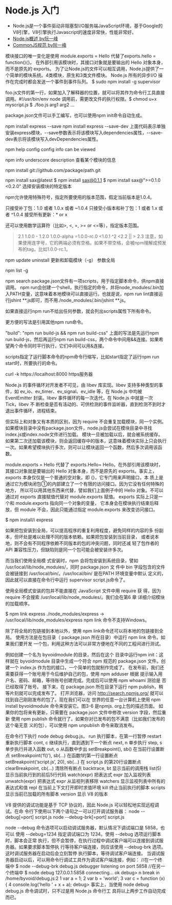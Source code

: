 # Node.js 入门
* Node.js是一个事件驱动非阻塞型I/O服务端JavaScript环境，基于Google的V8引擎，V8引擎执行Javascript的速度非常快，性能非常好。  
* [Node.js概述 by阮一峰](http://javascript.ruanyifeng.com/nodejs/basic.html)   
* [CommonJS规范 by阮一峰](http://javascript.ruanyifeng.com/nodejs/module.html)  

模块接口的唯一变化是使用 module.exports = Hello 代替了exports.hello = function(){}。 在外部引用该模块时，其接口对象就是要输出的 Hello 对象本身，而不是原先的 exports。
为了让Node.js的文件可以相互调用，Node.js提供了一个简单的模块系统。4类模块，原生和3类文件模块。
Node.js 所有的异步I/O 操作在完成时都会发送一个事件到事件队列。
$ sudo npm install -g supervisor

foo.js文件的第一行，如果加入了解释器的位置，就可以将其作为命令行工具直接调用。#!/usr/bin/env node 调用前，需更改文件的执行权限。$ chmod u+x myscript.js
$ ./foo.js arg1 arg2 ...

package.json文件可以手工编写，也可以使用npm init命令自动生成。

npm install express --save
npm install express --save-dev
上面代码表示单独安装express模块，--save参数表示将该模块写入dependencies属性，--save-dev表示将该模块写入devDependencies属性。

npm help config   config info can be viewed

npm info underscore description  查看某个模块的信息

npm install git://github.com/package/path.git

npm install sax@latest
$ npm install sax@0.1.1
$ npm install sax@">=0.1.0 <0.2.0"   选择安装模块的特定版本

npm允许使用特殊符号，指定所要使用的版本范围，假定当前版本是1.0.4。

只接受补丁包：1.0 或者 1.0.x 或者 ~1.0.4
只接受小版本和补丁包：1 或者 1.x 或者 ^1.0.4
接受所有更新：* or x

还可以使用数学运算符（比如>, <, =, >= or <=等），指定版本范围。

>2.1
1.0.0 - 1.2.0
>1.0.0-alpha
>=1.0.0-rc.0 <1.0.1
^2 <2.2 || > 2.3
注意，如果使用连字号，它的两端必须有空格。如果不带空格，会被npm理解成预发布的tag，比如1.0.0-rc.1。

npm update uninstall  更新和卸载模块（-g） 参数全局

npm list -g

npm search
package.json文件有一项scripts，用于指定脚本命令，供npm直接调用。
npm run会创建一个shell，执行指定的命令，并将node_modules/.bin加入PATH变量，这意味着本地模块可以直接运行。也就是说，npm run lint直接运行jshint **.js即可，而不用./node_modules/.bin/jshint **.js。

如果直接运行npm run不给出任何参数，就会列出scripts属性下所有命令。

更方便的写法是引用其他npm run命令。

"build": "npm run build-js && npm run build-css"
上面的写法是先运行npm run build-js，然后再运行npm run build-css，两个命令中间用&&连接。如果希望两个命令同时平行执行，它们中间可以用&连接。

scripts指定了运行脚本命令的npm命令行缩写，比如start指定了运行npm run start时，所要执行的命令。

curl -k https://localhost:8000   https服务器

Node.js 的事件循环对开发者不可见，由 libev 库实现。libev
支持多种类型的事件，如 ev_io、ev_timer、ev_signal、ev_idle 等，在 Node.js 中均被
EventEmitter 封装。libev 事件循环的每一次迭代，在 Node.js 中就是一次 Tick，libev 不
断检查是否有活动的、可供检测的事件监听器，直到检测不到时才退出事件循环，进程结束。

但实际上和对象又有本质的区别，因为
require 不会重复加载模块，同一个实例。如果模块目录中没有package.json文件，node.js会尝试在模块目录中寻找index.js或index.node文件进行加载。
模块一旦被加载以后，就会被系统缓存。如果第二次还加载该模块，则会返回缓存中的版本，这意味着模块实际上只会执行一次。如果希望模块执行多次，则可以让模块返回一个函数，然后多次调用该函数。

module.exports = Hello 代替了 exports.Hello=
Hello。在外部引用该模块时，其接口对象就是要输出的 Hello 对象本身，而不是原先的
exports。事实上，exports 本身仅仅是一个普通的空对象，即 {}，它专门用来声明接口，本
质上是通过它为模块闭包①的内部建立了一个有限的访问接口。因为它没有任何特殊的地方，
所以可以用其他东西来代替，譬如我们上面例子中的 Hello 对象。不可以通过对 exports 直接赋值代替对 module.exports 赋值。
exports 实际上只是一个和 module.exports 指向同一个对象的变量，
它本身会在模块执行结束后释放，但 module 不会，因此只能通过指定
module.exports 来改变访问接口。

$ npm install/i express


如果把包安装到全局，可以提高程序的重复利用程度，避免同样的内容的多
份副本，但坏处是难以处理不同的版本依赖。如果把包安装到当前目录，
或者说本地，则不会有不同程序依赖不同版本的包的冲突问题，同时还减
轻了包作者的 API 兼容性压力，但缺陷则是同一个包可能会被安装许多次。

而当我们使用全局模
式安装时，npm 会将包安装到系统目录，譬如 /usr/local/lib/node_modules/，同时 package.json 文
件中 bin 字段包含的文件会被链接到 /usr/local/bin/。/usr/local/bin/ 是在PATH 环境变量中默认
定义的，因此就可以直接在命令行中运行 supervisor script.js命令了。


使用全局模式安装的包并不能直接在 JavaScript 文件中用 require 获
得，因为 require 不会搜索 /usr/local/lib/node_modules/。我们会在第6 章
详细介绍模块的加载顺序。

$ npm link express
./node_modules/express -> /usr/local/lib/node_modules/express
npm link 命令不支持Windows。

除了将全局的包链接到本地以外，使用 npm link命令还可以将本地的包链接到全局。
使用方法是在包目录（ package.json 所在目录）中运行 npm link 命令。如果我们要开发
一个包，利用这种方法可以非常方便地在不同的工程间进行测试。

例如创建一个名为 byvoidmodule 的目录，然后在这个
目录中运行npm init：这样就在 byvoidmodule 目录中生成一个符合 npm 规范的 package.json 文件。创建一个
index.js 作为包的接口，一个简单的包就制作完成了。
在发布前，我们还需要获得一个账号用于今后维护自己的包，使用 npm adduser 根据
提示输入用户名、密码、邮箱，等待账号创建完成。完成后可以使用 npm whoami 测验是
否已经取得了账号。
接下来，在 package.json 所在目录下运行 npm publish，稍等片刻就可以完成发布了。
打开浏览器，访问 http://search.npmjs.org/ 就可以找到自己刚刚发布的包了。现在我们可以在
世界的任意一台计算机上使用 npm install byvoidmodule 命令来安装它。图3-6 是npmjs.
org上包的描述页面。
如果你的包将来有更新，只需要在 package.json 文件中修改 version 字段，然后重新
使用 npm publish 命令就行了。如果你对已发布的包不满意（比如我们发布的这个毫无意
义的包），可以使用 npm unpublish 命令来取消发布。


在命令行下执行 node debug debug.js，
run 执行脚本，在第一行暂停
restart 重新执行脚本
cont, c 继续执行，直到遇到下一个断点
next, n 单步执行
step, s 单步执行并进入函数
out, o 从函数中步出
setBreakpoint(), sb() 在当前行设置断点
setBreakpoint(‘f()’), sb(...) 在函数f的第一行设置断点
setBreakpoint(‘script.js’, 20), sb(...) 在 script.js 的第20行设置断点
clearBreakpoint, cb(...) 清除所有断点
backtrace, bt 显示当前的调用栈
list(5) 显示当前执行到的前后5行代码
watch(expr) 把表达式 expr 加入监视列表
unwatch(expr) 把表达式 expr 从监视列表移除
watchers 显示监视列表中所有的表达式和值
repl 在当前上下文打开即时求值环境
kill 终止当前执行的脚本
scripts 显示当前已加载的所有脚本
version 显示 V8 的版本



V8 提供的调试功能是基于 TCP 协议的，因此 Node.js 可以轻松地实现远程调试。在命
令行下使用以下两个语句之一可以打开调试服务器：
node --debug[=port] script.js
node --debug-brk[=port] script.js

node --debug 命令选项可以启动调试服务器，默认情况下调试端口是 5858，也可以
使用 --debug=1234 指定调试端口为 1234。使用 --debug 选项运行脚本时，脚本会正常
执行，但不会暂停，在执行过程中调试客户端可以连接到调试服务器。如果要求脚本暂停执
行等待客户端连接，则应该使用 --debug-brk 选项。这时调试服务器在启动后会立刻暂停
执行脚本，等待调试客户端连接。
当调试服务器启动以后，可以用命令行调试工具作为调试客户端连接，例如：
//在一个终端中
$ node --debug-brk debug.js
debugger listening on port 5858
//在另一个终端中
$ node debug 127.0.0.1:5858
connecting... ok
debug> n
break in /home/byvoid/debug.js:2
1 var a = 1;
2 var b = 'world';
3 var c = function (x) {
4 console.log('hello ' + x + a);
debug>
事实上，当使用 node debug debug.js 命令调试时，只不过是用 Node.js 命令行工
具将以上两步工作自动完成而已。
